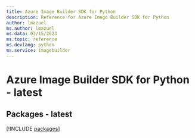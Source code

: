 ```yaml
---
title: Azure Image Builder SDK for Python
description: Reference for Azure Image Builder SDK for Python
author: lmazuel
ms.author: lmazuel
ms.data: 03/15/2023
ms.topic: reference
ms.devlang: python
ms.service: imagebuilder
---
```

# Azure Image Builder SDK for Python - latest
## Packages - latest
[!INCLUDE [packages](image-builder-index.md)]